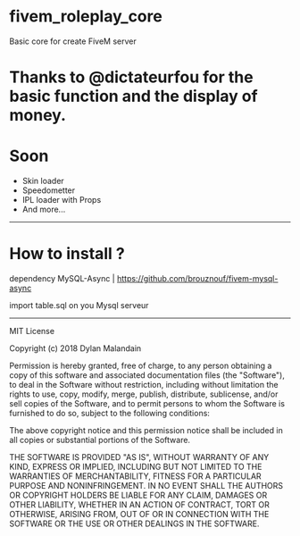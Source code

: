 # fivem_roleplay_core
Basic core for create FiveM server

# Thanks to @dictateurfou for the basic function and the display of money.

# Soon

- Skin loader
- Speedometter
- IPL loader with Props
- And more...
___
# How to install ?
dependency MySQL-Async | https://github.com/brouznouf/fivem-mysql-async

import table.sql on you Mysql serveur

___

MIT License

Copyright (c) 2018 Dylan Malandain

Permission is hereby granted, free of charge, to any person obtaining a copy
of this software and associated documentation files (the "Software"), to deal
in the Software without restriction, including without limitation the rights
to use, copy, modify, merge, publish, distribute, sublicense, and/or sell
copies of the Software, and to permit persons to whom the Software is
furnished to do so, subject to the following conditions:

The above copyright notice and this permission notice shall be included in all
copies or substantial portions of the Software.

THE SOFTWARE IS PROVIDED "AS IS", WITHOUT WARRANTY OF ANY KIND, EXPRESS OR
IMPLIED, INCLUDING BUT NOT LIMITED TO THE WARRANTIES OF MERCHANTABILITY,
FITNESS FOR A PARTICULAR PURPOSE AND NONINFRINGEMENT. IN NO EVENT SHALL THE
AUTHORS OR COPYRIGHT HOLDERS BE LIABLE FOR ANY CLAIM, DAMAGES OR OTHER
LIABILITY, WHETHER IN AN ACTION OF CONTRACT, TORT OR OTHERWISE, ARISING FROM,
OUT OF OR IN CONNECTION WITH THE SOFTWARE OR THE USE OR OTHER DEALINGS IN THE
SOFTWARE.
